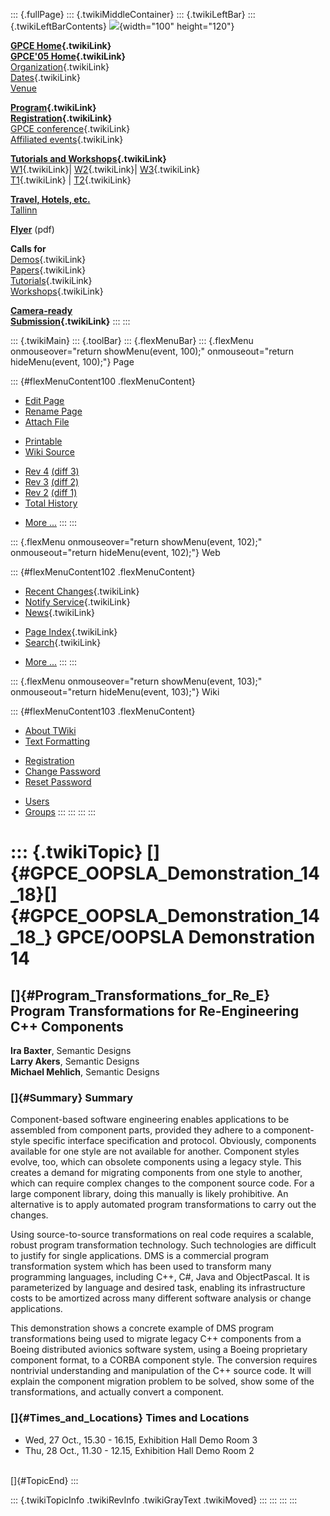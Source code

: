 ::: {.fullPage}
::: {.twikiMiddleContainer}
::: {.twikiLeftBar}
::: {.twikiLeftBarContents}
![](../pub/Gpce05/WebLeftBar/gpce-logo.jpg){width="100" height="120"}

**[GPCE Home](../Gpce/WebHome){.twikiLink}**\
**[GPCE\'05 Home](WebHome){.twikiLink}**\
[Organization](ConferenceOrganization){.twikiLink}\
[Dates](ImportantDates){.twikiLink}\
[Venue](http://www.cs.ioc.ee/tfp-icfp-gpce05/venue.html)

**[Program](ConferenceProgram){.twikiLink}**\
**[Registration](ConferenceRegistration){.twikiLink}**\
[GPCE conference](ProgramMainEvent){.twikiLink}\
[Affiliated events](ProgramsAffiliatedEvents){.twikiLink}

**[Tutorials and Workshops](GpceTutorialsAndWorkshops){.twikiLink}**\
[W1](YoungResearchers){.twikiLink}\| [W2](MetaOCaml){.twikiLink}\|
[W3](GraphModelTransformations){.twikiLink}\
[T1](TutorialT1){.twikiLink} \| [T2](TutorialT2){.twikiLink}

**[Travel, Hotels, etc.](http://www.cs.ioc.ee/tfp-icfp-gpce05/)**\
[Tallinn](http://www.brics.dk/~danvy/icfp05/Tallinn/)

**[Flyer](http://www.disi.unige.it/person/MoggiE/GPCE05.pdf)** (pdf)

**Calls for**\
[Demos](CallForDemonstrations){.twikiLink}\
[Papers](CallForPapers){.twikiLink}\
[Tutorials](CallForTutorials){.twikiLink}\
[Workshops](CallForWorkshops){.twikiLink}

**[Camera-ready\
Submission](AuthorInstructions){.twikiLink}**
:::
:::

::: {.twikiMain}
::: {.toolBar}
::: {.flexMenuBar}
::: {.flexMenu onmouseover="return showMenu(event, 100);" onmouseout="return hideMenu(event, 100);"}
Page

::: {#flexMenuContent100 .flexMenuContent}
-   [Edit
    Page](http://www.program-transformation.org/edit/Gpce05/GpceDemo6?t=1536827963)
-   [Rename
    Page](http://www.program-transformation.org/rename/Gpce05/GpceDemo6)
-   [Attach
    File](http://www.program-transformation.org/attach/Gpce05/GpceDemo6)

<!-- -->

-   [Printable](http://www.program-transformation.org/view/Gpce05/GpceDemo6?skin=print.pattern)
-   [Wiki
    Source](http://www.program-transformation.org/view/Gpce05/GpceDemo6?skin=text&raw=on&contenttype=text/plain)

<!-- -->

-   [Rev
    4](http://www.program-transformation.org/view/Gpce05/GpceDemo6?rev=1.4)
    [(diff 3)](http://www.program-transformation.org/rdiff/Gpce05/GpceDemo6?rev1=1.4&rev2=1.3)
-   [Rev
    3](http://www.program-transformation.org/view/Gpce05/GpceDemo6?rev=1.3)
    [(diff 2)](http://www.program-transformation.org/rdiff/Gpce05/GpceDemo6?rev1=1.3&rev2=1.2)
-   [Rev
    2](http://www.program-transformation.org/view/Gpce05/GpceDemo6?rev=1.2)
    [(diff 1)](http://www.program-transformation.org/rdiff/Gpce05/GpceDemo6?rev1=1.2&rev2=1.1)
-   [Total
    History](http://www.program-transformation.org/rdiff/Gpce05/GpceDemo6)

<!-- -->

-   [More
    \...](http://www.program-transformation.org/oops/Gpce05/GpceDemo6?template=oopsmore&param1=1.4&param2=1.4)
:::
:::

::: {.flexMenu onmouseover="return showMenu(event, 102);" onmouseout="return hideMenu(event, 102);"}
Web

::: {#flexMenuContent102 .flexMenuContent}
-   [Recent Changes](WebChanges){.twikiLink}
-   [Notify Service](WebNotify){.twikiLink}
-   [News](WebNews){.twikiLink}

<!-- -->

-   [Page Index](WebIndex){.twikiLink}
-   [Search](WebSearch){.twikiLink}

<!-- -->

-   [More
    \...](http://www.program-transformation.org/oops/Gpce05/GpceDemo6?template=oopsmore&param1=1.4&param2=1.4)
:::
:::

::: {.flexMenu onmouseover="return showMenu(event, 103);" onmouseout="return hideMenu(event, 103);"}
Wiki

::: {#flexMenuContent103 .flexMenuContent}
-   [About
    TWiki](http://www.program-transformation.org/view/TWiki/WebHome)
-   [Text
    Formatting](http://www.program-transformation.org/view/TWiki/TextFormattingRules)

<!-- -->

-   [Registration](http://www.program-transformation.org/view/TWiki/TWikiRegistration)
-   [Change
    Password](http://www.program-transformation.org/view/TWiki/ChangePassword)
-   [Reset
    Password](http://www.program-transformation.org/view/TWiki/ResetPassword)

<!-- -->

-   [Users](http://www.program-transformation.org/view/Main/TWikiUsers)
-   [Groups](http://www.program-transformation.org/view/Main/TWikiGroups)
:::
:::
:::
:::

::: {.twikiTopic}
[]{#GPCE_OOPSLA_Demonstration_14_18}[]{#GPCE_OOPSLA_Demonstration_14_18_} GPCE/OOPSLA Demonstration 14
======================================================================================================

[]{#Program_Transformations_for_Re_E} Program Transformations for Re-Engineering C++ Components
-----------------------------------------------------------------------------------------------

**Ira Baxter**, Semantic Designs\
**Larry Akers**, Semantic Designs\
**Michael Mehlich**, Semantic Designs

### []{#Summary} Summary

Component-based software engineering enables applications to be
assembled from component parts, provided they adhere to a
component-style specific interface specification and protocol.
Obviously, components available for one style are not available for
another. Component styles evolve, too, which can obsolete components
using a legacy style. This creates a demand for migrating components
from one style to another, which can require complex changes to the
component source code. For a large component library, doing this
manually is likely prohibitive. An alternative is to apply automated
program transformations to carry out the changes.

Using source-to-source transformations on real code requires a scalable,
robust program transformation technology. Such technologies are
difficult to justify for single applications. DMS is a commercial
program transformation system which has been used to transform many
programming languages, including C++, C\#, Java and ObjectPascal. It is
parameterized by language and desired task, enabling its infrastructure
costs to be amortized across many different software analysis or change
applications.

This demonstration shows a concrete example of DMS program
transformations being used to migrate legacy C++ components from a
Boeing distributed avionics software system, using a Boeing proprietary
component format, to a CORBA component style. The conversion requires
nontrivial understanding and manipulation of the C++ source code. It
will explain the component migration problem to be solved, show some of
the transformations, and actually convert a component.

### []{#Times_and_Locations} Times and Locations

-   Wed, 27 Oct., 15.30 - 16.15, Exhibition Hall Demo Room 3
-   Thu, 28 Oct., 11.30 - 12.15, Exhibition Hall Demo Room 2

\
[]{#TopicEnd}
:::

::: {.twikiTopicInfo .twikiRevInfo .twikiGrayText .twikiMoved}
:::
:::
:::
:::
